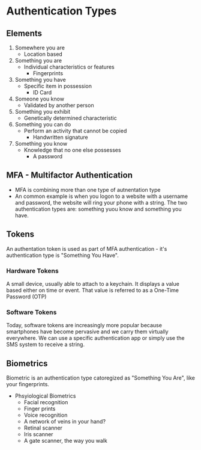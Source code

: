 # Authentication Types

## Elements

1. Somewhere you are
   - Location based
2. Something you are
   - Individual characteristics or features
     - Fingerprints
3. Something you have
   - Specific item in possession
     - ID Card
4. Someone you know 
   - Validated by another person
5. Something you exhibit
   - Genetically determined characteristic
6. Something you can do
   - Perform an activity that cannot be copied
     - Handwritten signature
7. Something you know
   - Knowledge that no one else possesses
     - A password


## MFA - Multifactor Authentication 
 - MFA is combining more than one type of autnentation type 
 - An common example is when you logon to a website with a username and password, the website will ring your phone with a string.  The two authentication types are:  something yuou know and something you have.
	
## Tokens
An authentation token is used as part of MFA authentication - it's authentication type is "Something You Have".

### Hardware Tokens
A small device, usually able to attach to a keychain.  It displays a value based either on time or event.  That value is referred to as a One-Time Password (OTP)

### Software Tokens
Today, software tokens are increasingly more popular because smartphones have become pervasive and we carry them virtually everywhere.
We can use a specific authentication app or simply use the SMS system to receive a string.

## Biometrics
Biometric is an authentication type catoregized as "Something You Are", like your fingerprints.
 - Phsyiological Biometrics
    - Facial recognition
	- Finger prints
	- Voice recognition
	- A network of veins in your hand?
	- Retinal scanner
	- Iris scanner
	- A gate scanner, the way you walk	
 

